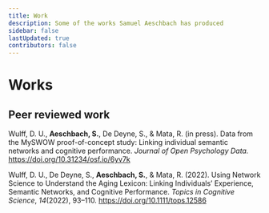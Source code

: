 ```yaml
---
title: Work
description: Some of the works Samuel Aeschbach has produced
sidebar: false
lastUpdated: true
contributors: false
---
```


# Works
## Peer reviewed work

Wulff, D. U., **Aeschbach, S.**, De Deyne, S., & Mata, R. (in press). Data from the MySWOW proof-of-concept study: Linking individual semantic networks and cognitive performance. _Journal of Open Psychology Data._ https://doi.org/10.31234/osf.io/6yv7k

Wulff, D. U., De Deyne, S., **Aeschbach, S.**, & Mata, R. (2022). Using Network Science to Understand the Aging Lexicon: Linking Individuals’ Experience, Semantic Networks, and Cognitive Performance. _Topics in Cognitive Science_, _14_(2022), 93–110. https://doi.org/10.1111/tops.12586
